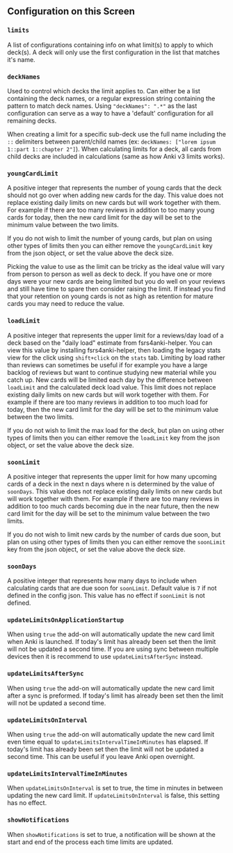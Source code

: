 ## Configuration on this Screen

### `limits`

A list of configurations containing info on what limit(s) to apply to which deck(s). A deck will only use the first configuration in the list that matches it's name.

### `deckNames`

Used to control which decks the limit applies to. Can either be a list containing the deck names, or a regular expression string containing the pattern to match deck names. Using `"deckNames": ".*"` as the last configuration can serve as a way to have a 'default' configuration for all remaining decks.

When creating a limit for a specific sub-deck use the full name including the `::` delimiters between parent/child names (ex: `deckNames: ["lorem ipsum 1::part 1::chapter 2"]`). When calculating limits for a deck, all cards from child decks are included in calculations (same as how Anki v3 limits works).

### `youngCardLimit`

A positive integer that represents the number of young cards that the deck should not go over when adding new cards for the day. This value does not replace existing daily limits on new cards but will work together with them. For example if there are too many reviews in addition to too many young cards for today, then the new card limit for the day will be set to the minimum value between the two limits.

If you do not wish to limit the number of young cards, but plan on using other types of limits then you can either remove the `youngCardLimit` key from the json object, or set the value above the deck size.

Picking the value to use as the limit can be tricky as the ideal value will vary from person to person as well as deck to deck. If you have one or more days were your new cards are being limited but you do well on your reviews and still have time to spare then consider raising the limit. If instead you find that your retention on young cards is not as high as retention for mature cards you may need to reduce the value.

### `loadLimit`

A positive integer that represents the upper limit for a reviews/day load of a deck based on the "daily load" estimate from fsrs4anki-helper. You can view this value by installing fsrs4anki-helper, then loading the legacy stats view for the click using `shift+click` on the `stats` tab. Limiting by load rather than reviews can sometimes be useful if for example you have a large backlog of reviews but want to continue studying new material while you catch up. New cards will be limited each day by the difference between `loadLimit` and the calculated deck load value. This limit does not replace existing daily limits on new cards but will work together with them. For example if there are too many reviews in addition to too much load for today, then the new card limit for the day will be set to the minimum value between the two limits.

If you do not wish to limit the max load for the deck, but plan on using other types of limits then you can either remove the `loadLimit` key from the json object, or set the value above the deck size.

### `soonLimit`

A positive integer that represents the upper limit for how many upcoming cards of a deck in the next n days where n is determined by the value of `soonDays`. This value does not replace existing daily limits on new cards but will work together with them. For example if there are too many reviews in addition to too much cards becoming due in the near future, then the new card limit for the day will be set to the minimum value between the two limits.

If you do not wish to limit new cards by the number of cards due soon, but plan on using other types of limits then you can either remove the `soonLimit` key from the json object, or set the value above the deck size.

### `soonDays`

A positive integer that represents how many days to include when calculating cards that are due soon for `soonLimit`. Default value is `7` if not defined in the config json. This value has no effect if `soonLimit` is not defined.

### `updateLimitsOnApplicationStartup`

When using `true` the add-on will automatically update the new card limit when Anki is launched. If today's limit has already been set then the limit will not be updated a second time. If you are using sync between multiple devices then it is recommend to use `updateLimitsAfterSync` instead.

### `updateLimitsAfterSync`

When using `true` the add-on will automatically update the new card limit after a sync is preformed. If today's limit has already been set then the limit will not be updated a second time.

### `updateLimitsOnInterval`

When using `true` the add-on will automatically update the new card limit even time equal to `updateLimitsIntervalTimeInMinutes` has elapsed. If today's limit has already been set then the limit will not be updated a second time. This can be useful if you leave Anki open overnight.

### `updateLimitsIntervalTimeInMinutes`

When `updateLimitsOnInterval` is set to true, the time in minutes in between updating the new card limit. If `updateLimitsOnInterval` is false, this setting has no effect.

### `showNotifications`

When `showNotifications` is set to true, a notification will be shown at the start and end of the process each time limits are updated.
